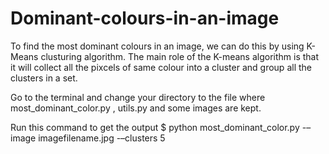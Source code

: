 # Dominant-colours-in-an-image
 To find the most dominant colours in an image, we can do this by using K-Means clusturing algorithm. The main role of the K-means algorithm is that it will collect all the pixcels of same colour into a cluster and group all the clusters in a set.
 
 
 
 
 Go to the terminal and change your directory to the file where most_dominant_color.py , utils.py and some images are kept.
 
 Run this command to get the output $  python most_dominant_color.py -–image imagefilename.jpg  -–clusters 5

 
